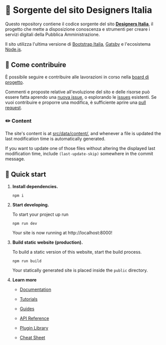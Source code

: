# 🖖 Sorgente del sito Designers Italia

Questo repository contiene il codice sorgente del sito **[Designers Italia](https://designers.italia.it)**, il progetto che mette a disposizione conoscenza e strumenti per creare i servizi digitali della Pubblica Amministrazione.

Il sito utilizza l'ultima versione di [Bootstrap Italia](https://italia.github.io/bootstrap-italia/), [Gatsby](https://www.gatsbyjs.com) e l'ecosistema [Node.js](https://nodejs.org/it/).

## 💙 Come contribuire

È possibile seguire e contribuire alle lavorazioni in corso nella [board di progetto](https://github.com/orgs/italia/projects/15).

Commenti e proposte relative all'evoluzione del sito e delle risorse può essere fatta aprendo una [nuova issue](https://github.com/italia/designers.italia.it/issues/new), o esplorando le [issues](https://github.com/italia/designers.italia.it/issues) esistenti. Se vuoi contribuire e proporre una modifica, è sufficiente aprire una [pull request](https://github.com/italia/designers.italia.it/pulls).

### ✏️ Content

The site's content is at [src/data/content/](src/data/content/), and whenever a
file is updated the last modification time is automatically generated.

If you want to update one of those files without altering the displayed last
modification time, include `(last-update-skip)` somewhere in the commit message.

## 🚀 Quick start

1.  **Install dependencies.**

    ```shell
    npm i
    ```

2.  **Start developing.**

    To start your project up run

    ```shell
    npm run dev
    ```

    Your site is now running at http://localhost:8000!

3.  **Build static website (production).**

    To build a static version of this website, start the build process.

    ```shell
    npm run build
    ```

    Your statically generated site is placed inside the `public` directory.

4.  **Learn more**

    - [Documentation](https://www.gatsbyjs.com/docs/?utm_source=starter&utm_medium=readme&utm_campaign=minimal-starter)

    - [Tutorials](https://www.gatsbyjs.com/tutorial/?utm_source=starter&utm_medium=readme&utm_campaign=minimal-starter)

    - [Guides](https://www.gatsbyjs.com/tutorial/?utm_source=starter&utm_medium=readme&utm_campaign=minimal-starter)

    - [API Reference](https://www.gatsbyjs.com/docs/api-reference/?utm_source=starter&utm_medium=readme&utm_campaign=minimal-starter)

    - [Plugin Library](https://www.gatsbyjs.com/plugins?utm_source=starter&utm_medium=readme&utm_campaign=minimal-starter)

    - [Cheat Sheet](https://www.gatsbyjs.com/docs/cheat-sheet/?utm_source=starter&utm_medium=readme&utm_campaign=minimal-starter)
